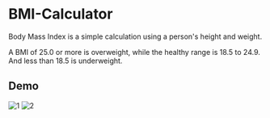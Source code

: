 # BMI-Calculator
Body Mass Index is a simple calculation using a person's height and weight.

A BMI of 25.0 or more is overweight, while the healthy range is 18.5 to 24.9. And less than 18.5 is underweight.
## Demo
![1](https://github.com/yashpatel002/BMI-Calculator/assets/110655668/0379f971-a318-40f3-be91-4acecae10574)
![2](https://github.com/yashpatel002/BMI-Calculator/assets/110655668/73ccf49d-3f3f-42bb-b9d1-15ca151143bc)
